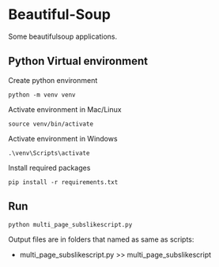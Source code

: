 # Beautiful-Soup
Some beautifulsoup applications.

## Python Virtual environment

Create python environment
```shell
python -m venv venv
```

Activate environment in Mac/Linux 
```shell
source venv/bin/activate
```

Activate environment in Windows 
```shell
.\venv\Scripts\activate
```

Install required packages
```shell
pip install -r requirements.txt
```

## Run

```shell
python multi_page_subslikescript.py
```

Output files are in folders that named as same as scripts:
- multi_page_subslikescript.py >> multi_page_subslikescript
